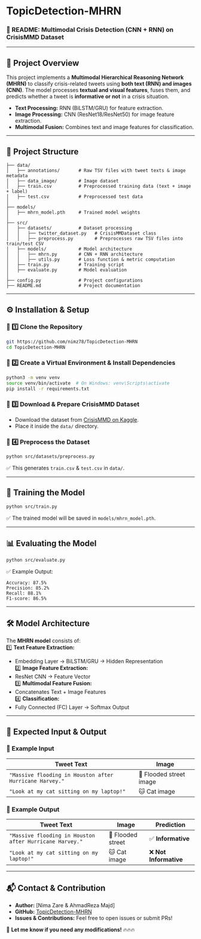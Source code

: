 # TopicDetection-MHRN
### **🚀 README: Multimodal Crisis Detection (CNN + RNN) on CrisisMMD Dataset**  

---

## **📌 Project Overview**  
This project implements a **Multimodal Hierarchical Reasoning Network (MHRN)** to classify crisis-related tweets using **both text (RNN) and images (CNN)**. The model processes **textual and visual features**, fuses them, and predicts whether a tweet is **informative or not** in a crisis situation.  

- **Text Processing:** RNN (BiLSTM/GRU) for feature extraction.  
- **Image Processing:** CNN (ResNet18/ResNet50) for image feature extraction.  
- **Multimodal Fusion:** Combines text and image features for classification.  

---

## **📂 Project Structure**  

```
├── data/                  
│   ├── annotations/       # Raw TSV files with tweet texts & image metadata  
│   ├── data_image/        # Image dataset  
│   ├── train.csv          # Preprocessed training data (text + image + label)  
│   ├── test.csv           # Preprocessed test data  
│  
├── models/                
│   ├── mhrn_model.pth     # Trained model weights  
│  
├── src/                   
│   ├── datasets/          # Dataset processing  
│   │   ├── twitter_dataset.py   # CrisisMMDataset class  
│   │   ├── preprocess.py        # Preprocesses raw TSV files into train/test CSV  
│   ├── models/            # Model architecture  
│   │   ├── mhrn.py        # CNN + RNN architecture  
│   │   ├── utils.py       # Loss function & metric computation  
│   ├── train.py           # Training script  
│   ├── evaluate.py        # Model evaluation  
│  
├── config.py              # Project configurations  
├── README.md              # Project documentation  
```

---

## **⚙️ Installation & Setup**  

### **🔹 1️⃣ Clone the Repository**
```bash
git https://github.com/nimz78/TopicDetection-MHRN
cd TopicDetection-MHRN
```

### **🔹 2️⃣ Create a Virtual Environment & Install Dependencies**
```bash
python3 -m venv venv
source venv/bin/activate  # On Windows: venv\Scripts\activate
pip install -r requirements.txt
```

### **🔹 3️⃣ Download & Prepare CrisisMMD Dataset**
- Download the dataset from [CrisisMMD on Kaggle](https://www.kaggle.com/datasets/mohammadabdulbasit/crisismmd).  
- Place it inside the `data/` directory.  

### **🔹 4️⃣ Preprocess the Dataset**
```bash
python src/datasets/preprocess.py
```
✅ This generates `train.csv` & `test.csv` in `data/`.

---

## **🚀 Training the Model**
```bash
python src/train.py
```
✅ The trained model will be saved in `models/mhrn_model.pth`.

---

## **📊 Evaluating the Model**
```bash
python src/evaluate.py
```
✅ Example Output:
```
Accuracy: 87.5%
Precision: 85.2%
Recall: 88.1%
F1-score: 86.5%
```

---

## **🛠 Model Architecture**  
The **MHRN model** consists of:  
1️⃣ **Text Feature Extraction:**  
   - Embedding Layer → BiLSTM/GRU → Hidden Representation  
2️⃣ **Image Feature Extraction:**  
   - ResNet CNN → Feature Vector  
3️⃣ **Multimodal Feature Fusion:**  
   - Concatenates Text + Image Features  
4️⃣ **Classification:**  
   - Fully Connected (FC) Layer → Softmax Output  

---

## **📌 Expected Input & Output**
### **🔹 Example Input**
| **Tweet Text** | **Image** |
|--------------|---------|
| `"Massive flooding in Houston after Hurricane Harvey."` | 🌊 Flooded street image |
| `"Look at my cat sitting on my laptop!"` | 🐱 Cat image |

### **🔹 Example Output**
| **Tweet Text** | **Image** | **Prediction** |
|--------------|---------|--------------|
| `"Massive flooding in Houston after Hurricane Harvey."` | 🌊 Flooded street | ✅ **Informative** |
| `"Look at my cat sitting on my laptop!"` | 🐱 Cat image | ❌ **Not Informative** |

---

## **📬 Contact & Contribution**
- **Author:** [Nima Zare & AhmadReza Majd]  
- **GitHub:** [TopicDetection-MHRN](https://github.com/nimz78/TopicDetection-MHRN)  
- **Issues & Contributions:** Feel free to open issues or submit PRs!  

🚀 **Let me know if you need any modifications!** 🔥🔥🔥